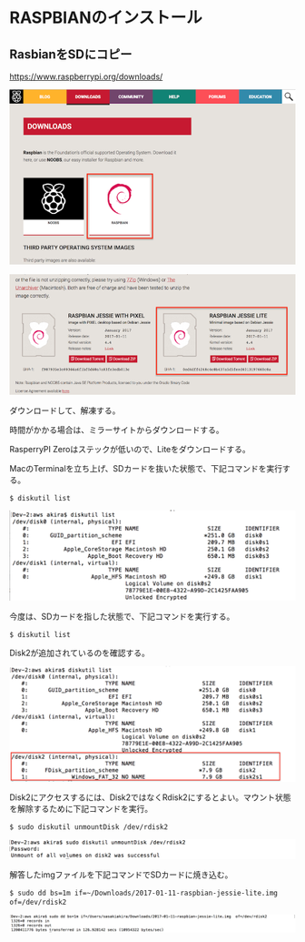 # RASPBIANのインストール

## RasbianをSDにコピー

https://www.raspberrypi.org/downloads/

![](/img/dev/pi/pi002.png)

![](/img/dev/pi/lite001.png)

ダウンロードして、解凍する。

時間がかかる場合は、ミラーサイトからダウンロードする。

RasperryPI Zeroはステックが低いので、Liteをダウンロードする。

MacのTerminalを立ち上げ、SDカードを抜いた状態で、下記コマンドを実行する。

```shell
$ diskutil list
```

![](/img/dev/pi/pi_sd01.png)

今度は、SDカードを指した状態で、下記コマンドを実行する。


```shell
$ diskutil list
```

Disk2が追加されているのを確認する。

![](/img/dev/pi/pi_sd02.png)

Disk2にアクセスするには、Disk2ではなくRdisk2にするとよい。マウント状態を解除するために下記コマンドを実行。

```shell
$ sudo diskutil unmountDisk /dev/rdisk2
```

![](/img/dev/pi/pi_sd03.png)

解答したimgファイルを下記コマンドでSDカードに焼き込む。

```shell
$ sudo dd bs=1m if=~/Downloads/2017-01-11-raspbian-jessie-lite.img  of=/dev/rdisk2
```

![](/img/dev/pi/pi_sd04.png)


